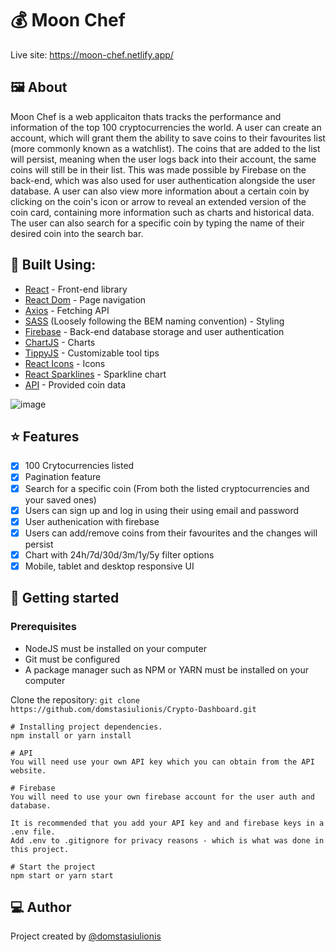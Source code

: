 # :moneybag: Moon Chef
Live site: https://moon-chef.netlify.app/

## :framed_picture:	About
Moon Chef is a web applicaiton thats tracks the performance and information of the top 100 cryptocurrencies the world. A user can create an account, which will grant them the ability to save coins to their favourites list (more commonly known as a watchlist). The coins that are added to the list will persist, meaning when the user logs back into their account, the same coins will still be in their list. This was made possible by Firebase on the back-end, which was also used for user authentication alongside the user database. A user can also view more information about a certain coin by clicking on the coin's icon or arrow to reveal an extended version of the coin card, containing more information such as charts and historical data. The user can also search for a specific coin by typing the name of their desired coin into the search bar. 

## :hammer: Built Using:
* [React](https://reactjs.org/) - Front-end library
* [React Dom](https://reactjs.org/docs/react-dom.html) - Page navigation
* [Axios](https://www.npmjs.com/package/axios) - Fetching API
* [SASS](https://sass-lang.com/) (Loosely following the BEM naming convention) - Styling
* [Firebase](https://firebase.google.com/) - Back-end database storage and user authentication
* [ChartJS](https://www.chartjs.org/) - Charts
* [TippyJS](https://atomiks.github.io/tippyjs/) - Customizable tool tips
* [React Icons](https://react-icons.github.io/react-icons/) - Icons
* [React Sparklines](https://www.npmjs.com/package/react-sparklines) - Sparkline chart
* [API](https://rapidapi.com/Coinranking/api/coinranking1/) - Provided coin data

![image](https://user-images.githubusercontent.com/44949034/199572543-e9922436-1cc8-415f-96fd-ea20256d02dc.png)

## :star: Features
- [x] 100 Crytocurrencies listed
- [x] Pagination feature
- [x] Search for a specific coin (From both the listed cryptocurrencies and your saved ones)
- [x] Users can sign up and log in using their using email and password
- [x] User authenication with firebase
- [x] Users can add/remove coins from their favourites and the changes will persist
- [x] Chart with 24h/7d/30d/3m/1y/5y filter options
- [x] Mobile, tablet and desktop responsive UI

## :rocket: Getting started
### Prerequisites
* NodeJS must be installed on your computer
* Git must be configured
* A package manager such as NPM or YARN must be installed on your computer

Clone the repository:
```git clone https://github.com/domstasiulionis/Crypto-Dashboard.git```

```
# Installing project dependencies.
npm install or yarn install

# API
You will need use your own API key which you can obtain from the API website.

# Firebase
You will need to use your own firebase account for the user auth and database.

It is recommended that you add your API key and and firebase keys in a .env file.
Add .env to .gitignore for privacy reasons - which is what was done in this project.

# Start the project
npm start or yarn start
```
## :computer: Author
Project created by [@domstasiulionis](https://github.com/domstasiulionis)
